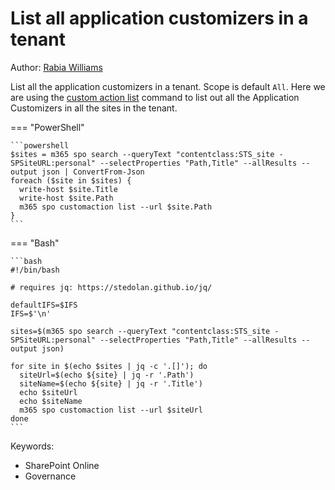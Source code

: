 # List all application customizers in a tenant

Author: [Rabia Williams](https://twitter.com/williamsrabia)

List all the application customizers in a tenant. Scope is default `All`. Here we are using the [custom action list](https://pnp.github.io/cli-microsoft365/cmd/spo/customaction/customaction-list/) command to list out all the Application Customizers in all the sites in the tenant.

=== "PowerShell"

    ```powershell
    $sites = m365 spo search --queryText "contentclass:STS_site -SPSiteURL:personal" --selectProperties "Path,Title" --allResults --output json | ConvertFrom-Json
    foreach ($site in $sites) {                                                      
      write-host $site.Title                      
      write-host $site.Path                                             
      m365 spo customaction list --url $site.Path   
    } 
    ```

=== "Bash"

    ```bash
    #!/bin/bash

    # requires jq: https://stedolan.github.io/jq/

    defaultIFS=$IFS
    IFS=$'\n'

    sites=$(m365 spo search --queryText "contentclass:STS_site -SPSiteURL:personal" --selectProperties "Path,Title" --allResults --output json)

    for site in $(echo $sites | jq -c '.[]'); do
      siteUrl=$(echo ${site} | jq -r '.Path')
      siteName=$(echo ${site} | jq -r '.Title')
      echo $siteUrl
      echo $siteName
      m365 spo customaction list --url $siteUrl
    done
    ```

Keywords:

- SharePoint Online
- Governance
